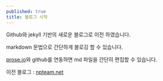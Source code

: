 ```yaml
---
published: true
title: 블로그 시작
---
```


Github와 jekyll 기반의 새로운 블로그로 이전 하였습니다.

markdown 문법으로 간단하게 블로깅 할 수 있습니다.

[prose.io](http://prose.io)와 github를 연동하면 md 파일을 간단히 편집할 수 있습니다.

이전 블로그 : [npteam.net](https://www.npteam.net)
